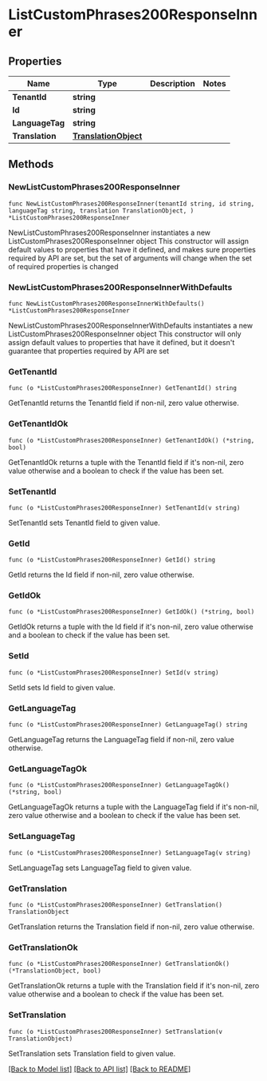 # ListCustomPhrases200ResponseInner

## Properties

Name | Type | Description | Notes
------------ | ------------- | ------------- | -------------
**TenantId** | **string** |  | 
**Id** | **string** |  | 
**LanguageTag** | **string** |  | 
**Translation** | [**TranslationObject**](TranslationObject.md) |  | 

## Methods

### NewListCustomPhrases200ResponseInner

`func NewListCustomPhrases200ResponseInner(tenantId string, id string, languageTag string, translation TranslationObject, ) *ListCustomPhrases200ResponseInner`

NewListCustomPhrases200ResponseInner instantiates a new ListCustomPhrases200ResponseInner object
This constructor will assign default values to properties that have it defined,
and makes sure properties required by API are set, but the set of arguments
will change when the set of required properties is changed

### NewListCustomPhrases200ResponseInnerWithDefaults

`func NewListCustomPhrases200ResponseInnerWithDefaults() *ListCustomPhrases200ResponseInner`

NewListCustomPhrases200ResponseInnerWithDefaults instantiates a new ListCustomPhrases200ResponseInner object
This constructor will only assign default values to properties that have it defined,
but it doesn't guarantee that properties required by API are set

### GetTenantId

`func (o *ListCustomPhrases200ResponseInner) GetTenantId() string`

GetTenantId returns the TenantId field if non-nil, zero value otherwise.

### GetTenantIdOk

`func (o *ListCustomPhrases200ResponseInner) GetTenantIdOk() (*string, bool)`

GetTenantIdOk returns a tuple with the TenantId field if it's non-nil, zero value otherwise
and a boolean to check if the value has been set.

### SetTenantId

`func (o *ListCustomPhrases200ResponseInner) SetTenantId(v string)`

SetTenantId sets TenantId field to given value.


### GetId

`func (o *ListCustomPhrases200ResponseInner) GetId() string`

GetId returns the Id field if non-nil, zero value otherwise.

### GetIdOk

`func (o *ListCustomPhrases200ResponseInner) GetIdOk() (*string, bool)`

GetIdOk returns a tuple with the Id field if it's non-nil, zero value otherwise
and a boolean to check if the value has been set.

### SetId

`func (o *ListCustomPhrases200ResponseInner) SetId(v string)`

SetId sets Id field to given value.


### GetLanguageTag

`func (o *ListCustomPhrases200ResponseInner) GetLanguageTag() string`

GetLanguageTag returns the LanguageTag field if non-nil, zero value otherwise.

### GetLanguageTagOk

`func (o *ListCustomPhrases200ResponseInner) GetLanguageTagOk() (*string, bool)`

GetLanguageTagOk returns a tuple with the LanguageTag field if it's non-nil, zero value otherwise
and a boolean to check if the value has been set.

### SetLanguageTag

`func (o *ListCustomPhrases200ResponseInner) SetLanguageTag(v string)`

SetLanguageTag sets LanguageTag field to given value.


### GetTranslation

`func (o *ListCustomPhrases200ResponseInner) GetTranslation() TranslationObject`

GetTranslation returns the Translation field if non-nil, zero value otherwise.

### GetTranslationOk

`func (o *ListCustomPhrases200ResponseInner) GetTranslationOk() (*TranslationObject, bool)`

GetTranslationOk returns a tuple with the Translation field if it's non-nil, zero value otherwise
and a boolean to check if the value has been set.

### SetTranslation

`func (o *ListCustomPhrases200ResponseInner) SetTranslation(v TranslationObject)`

SetTranslation sets Translation field to given value.



[[Back to Model list]](../README.md#documentation-for-models) [[Back to API list]](../README.md#documentation-for-api-endpoints) [[Back to README]](../README.md)


